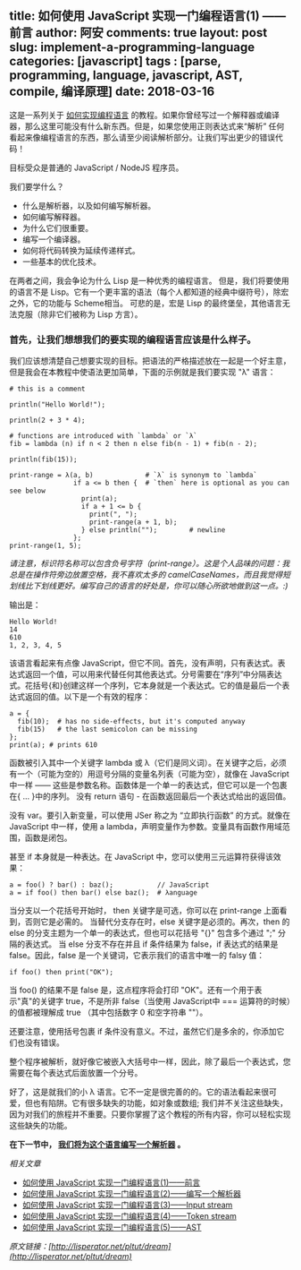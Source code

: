 title: 如何使用 JavaScript 实现一门编程语言(1) —— 前言
author: 阿安
comments: true
layout: post
slug: implement-a-programming-language
categories: [javascript]
tags : [parse, programming, language, javascript, AST, compile, 编译原理]
date: 2018-03-16
---

这是一系列关于 [如何实现编程语言](/tag/编译原理) 的教程。如果你曾经写过一个解释器或编译器，那么这里可能没有什么新东西。但是，如果您使用正则表达式来“解析” 任何看起来像编程语言的东西，那么请至少阅读解析部分。让我们写出更少的错误代码！

目标受众是普通的 JavaScript / NodeJS 程序员。

我们要学什么？

- 什么是解析器，以及如何编写解析器。
- 如何编写解释器。
- 为什么它们很重要。
- 编写一个编译器。
- 如何将代码转换为延续传递样式。
- 一些基本的优化技术。

在两者之间，我会争论为什么 Lisp 是一种优秀的编程语言。 但是，我们将要使用的语言不是 Lisp。它有一个更丰富的语法（每个人都知道的经典中缀符号），除宏之外，它的功能与 Scheme相当。
可悲的是，宏是 Lisp 的最终堡垒，其他语言无法克服（除非它们被称为 Lisp 方言）。

### 首先，让我们想想我们的要实现的编程语言应该是什么样子。

我们应该想清楚自己想要实现的目标。把语法的严格描述放在一起是一个好主意，但是我会在本教程中使语法更加简单，下面的示例就是我们要实现 "λ" 语言：

    # this is a comment

    println("Hello World!");

    println(2 + 3 * 4);

    # functions are introduced with `lambda` or `λ`
    fib = lambda (n) if n < 2 then n else fib(n - 1) + fib(n - 2);

    println(fib(15));

    print-range = λ(a, b)             # `λ` is synonym to `lambda`
                    if a <= b then {  # `then` here is optional as you can see below
                      print(a);
                      if a + 1 <= b {
                        print(", ");
                        print-range(a + 1, b);
                      } else println("");        # newline
                    };
    print-range(1, 5);

_请注意，标识符名称可以包含负号字符（print-range）。这是个人品味的问题：我总是在操作符旁边放置空格，我不喜欢太多的 camelCaseNames，而且我觉得短划线比下划线更好。编写自己的语言的好处是，你可以随心所欲地做到这一点。:)_

输出是：

    Hello World!
    14
    610
    1, 2, 3, 4, 5

<!-- more -->

该语言看起来有点像 JavaScript，但它不同。首先，没有声明，只有表达式。表达式返回一个值，可以用来代替任何其他表达式。分号需要在“序列”中分隔表达式。花括号{和}创建这样一个序列，它本身就是一个表达式。它的值是最后一个表达式返回的值。以下是一个有效的程序：

    a = {
      fib(10);  # has no side-effects, but it's computed anyway
      fib(15)   # the last semicolon can be missing
    };
    print(a); # prints 610

函数被引入其中一个关键字 lambda 或 λ（它们是同义词）。在关键字之后，必须有一个（可能为空的）用逗号分隔的变量名列表（可能为空），就像在 JavaScript 中一样 —— 这些是参数名称。函数体是一个单一的表达式，但它可以是一个包裹在{ ... }中的序列。
没有 return 语句 - 在函数返回最后一个表达式给出的返回值。

没有 var。要引入新变量，可以使用 JSer 称之为 “立即执行函数” 的方式。就像在 JavaScript 中一样，使用 a lambda，声明变量作为参数。变量具有函数作用域范围，函数是闭包。

甚至 if 本身就是一种表达。在 JavaScript 中，您可以使用三元运算符获得该效果：

    a = foo() ? bar() : baz();           // JavaScript
    a = if foo() then bar() else baz();  # λanguage

当分支以一个花括号开始时， then 关键字是可选，你可以在 print-range 上面看到，否则它是必需的。
当替代分支存在时，else 关键字是必须的。再次，then 的 else 的分支主题为一个单一的表达式，但也可以花括号 "{}" 包含多个通过 ";" 分隔的表达式。
当 else 分支不存在并且 if 条件结果为 false，if 表达式的结果是 false。因此，false 是一个关键词，它表示我们的语言中唯一的 falsy 值：

    if foo() then print("OK");

当 foo() 的结果不是 false 是，这点程序将会打印 "OK"。还有一个用于表示"真"的关键字 true，不是所非 false（当使用 JavaScript中 === 运算符的时候）的值都被理解成 true （其中包括数字 0 和空字符串 ""）。

还要注意，使用括号包裹 if 条件没有意义。不过，虽然它们是多余的，你添加它们也没有错误。

整个程序被解析，就好像它被嵌入大括号中一样，因此，除了最后一个表达式，您需要在每个表达式后面放置一个分号。

好了，这是就我们的小 λ 语言。它不一定是很完善的的。它的语法看起来很可爱，但也有陷阱。它有很多缺失的功能，如对象或数组; 我们并不关注这些缺失，因为对我们的旅程并不重要。只要你掌握了这个教程的所有内容，你可以轻松实现这些缺失的功能。

**在下一节中， [我们将为这个语言编写一个解析器](/implement-a-programming-language-2) 。**

_相关文章_

- [如何使用 JavaScript 实现一门编程语言(1)——前言](/implement-a-programming-language)
- [如何使用 JavaScript 实现一门编程语言(2)——编写一个解析器](/implement-a-programming-language-2)
- [如何使用 JavaScript 实现一门编程语言(3)——Input stream](/implement-a-programming-language-3)
- [如何使用 JavaScript 实现一门编程语言(4)——Token stream](/implement-a-programming-language-4)
- [如何使用 JavaScript 实现一门编程语言(5)——AST](/implement-a-programming-language-5)


_原文链接：[http://lisperator.net/pltut/dream](http://lisperator.net/pltut/dream)_